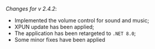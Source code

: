 _Changes for v 2.4.2_:
- Implemented the volume control for sound and music;
- XPUN update has been applied;
- The application has been retargeted to `.NET 8.0`;
- Some minor fixes have been applied
